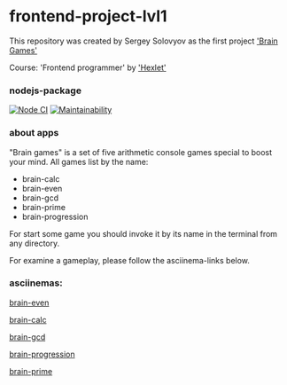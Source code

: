 # frontend-project-lvl1

This repository was created by Sergey Solovyov as the first project ['Brain Games'](https://ru.hexlet.io/professions/frontend/projects/44) 

Course: 'Frontend programmer' by ['Hexlet'](https://ru.hexlet.io/)


### nodejs-package

[![Node CI](https://github.com/sergey-ss-solovyov/frontend-project-lvl1/workflows/CI/badge.svg)](https://github.com/sergey-ss-solovyov/frontend-project-lvl1/actions)
[![Maintainability](https://api.codeclimate.com/v1/badges/a99a88d28ad37a79dbf6/maintainability)](https://codeclimate.com/github/sergey-ss-solovyov/frontend-project-lvl1)

### about apps
"Brain games" is a set of five arithmetic console games special to boost your mind.
All games list by the name:
- brain-calc
- brain-even
- brain-gcd
- brain-prime
- brain-progression

For start some game you should invoke it by its name in the terminal from any directory.

For examine a gameplay, please follow the asciinema-links below. 

### asciinemas:

<a href="https://asciinema.org/a/g3QIRjkzGvjlHozzYkAVinFSC">brain-even</a>

<a href="https://asciinema.org/a/YaB0AyQaONFTXBN0lqXx2OBqk">brain-calc</a>

<a href="https://asciinema.org/a/8DNYWr6FNF4qKLZLIssmWnmUR">brain-gcd</a>

<a href="https://asciinema.org/a/K33ctoZxHZaBzt3g8ATaWFL6I">brain-progression</a>

<a href="https://asciinema.org/a/fcWX70of1UoDTHH6NZfTtdJN0">brain-prime</a>
